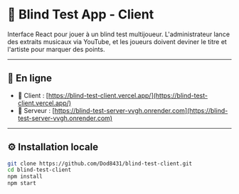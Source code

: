 # 🎵 Blind Test App - Client

Interface React pour jouer à un blind test multijoueur. L'administrateur lance des extraits musicaux via YouTube, et les joueurs doivent deviner le titre et l'artiste pour marquer des points.

---

## 🚀 En ligne

- 🎯 Client : [https://blind-test-client.vercel.app/](https://blind-test-client.vercel.app/)
- 🧠 Serveur : [https://blind-test-server-vvgh.onrender.com](https://blind-test-server-vvgh.onrender.com)

---

## ⚙️ Installation locale

```bash
git clone https://github.com/Dod8431/blind-test-client.git
cd blind-test-client
npm install
npm start
